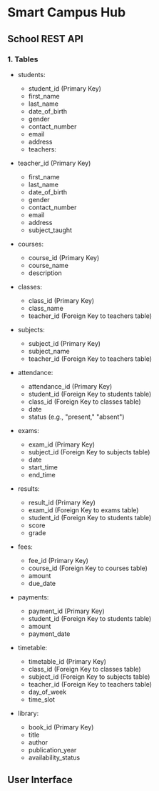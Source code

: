 # Smart Campus Hub

## School REST API
### 1. Tables
- students:
  - student_id (Primary Key)
  - first_name
  - last_name
  - date_of_birth
  - gender
  - contact_number
  - email
  - address
  - teachers:

- teacher_id (Primary Key)
  - first_name
  - last_name
  - date_of_birth
  - gender
  - contact_number
  - email
  - address
  - subject_taught

- courses:
  - course_id (Primary Key)
  - course_name
  - description
  
- classes:
  - class_id (Primary Key)
  - class_name
  - teacher_id (Foreign Key to teachers table)

- subjects:
  - subject_id (Primary Key)
  - subject_name
  - teacher_id (Foreign Key to teachers table)

- attendance:
  - attendance_id (Primary Key)
  - student_id (Foreign Key to students table)
  - class_id (Foreign Key to classes table)
  - date
  - status (e.g., "present," "absent")

- exams:
  - exam_id (Primary Key)
  - subject_id (Foreign Key to subjects table)
  - date
  - start_time
  - end_time

- results:
  - result_id (Primary Key)
  - exam_id (Foreign Key to exams table)
  - student_id (Foreign Key to students table)
  - score
  - grade

- fees:
  - fee_id (Primary Key)
  - course_id (Foreign Key to courses table)
  - amount
  - due_date

- payments:
  - payment_id (Primary Key)
  - student_id (Foreign Key to students table)
  - amount
  - payment_date

- timetable:
  - timetable_id (Primary Key)
  - class_id (Foreign Key to classes table)
  - subject_id (Foreign Key to subjects table)
  - teacher_id (Foreign Key to teachers table)
  - day_of_week
  - time_slot

- library:
  - book_id (Primary Key)
  - title
  - author
  - publication_year
  - availability_status

## User Interface
